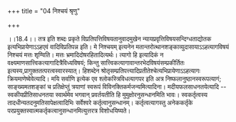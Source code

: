 +++
title = "04 निश्चयं श्रृणु"

+++
  
  
।।18.4।। तत्र इति शब्दः प्रकृते विप्रतिपत्तिविषयतानुवादमुखेन
न्यायप्रवृत्तिविषयसन्दिग्धताद्योतक इत्यभिप्रायेणाऽऽहएवं वादिविप्रतिपन्न
इति। मे निश्चयम् इत्यनेन मतान्तरोत्थानशङ्काव्युदासायाऽऽहत्यागविषयं
निश्चयं मत्तः शृण्विति। मत्तः भ्रमादिदोषरहितादित्यर्थः। त्यागो हि
इत्यादिकं न वक्ष्यमाणसात्त्विकत्यागादित्रैविध्यविषयं; किन्तु
सात्त्विकत्यागावान्तरभेदविषयंसम्प्रकीर्तितः
इत्यस्य,प्रागुक्ततत्परत्वस्वारस्यात्। हिशब्देन
श्रोतृसम्प्रतिपत्त्यादिप्रतीतेश्चेत्यभिप्रायेणाऽऽहत्यागः
क्रियमाणेष्वेवेत्यादि। मयि सर्वाणि इत्येक एव श्लोकस्त्रिविधत्यागपर इति
अत्र निष्फलानुष्ठानस्वरूपत्यागं; साङ्ख्यमतशङ्कां च प्रतिक्षेप्तुं
त्रयाणां स्वरूपं विविनक्तिकर्मजन्यमित्यादिना। मदीयफलसाधनतयेत्यादि --
स्वकीयप्रीतिसाधनतया स्वार्थमेव भगवान् प्रवर्तयतीति हि
मुमुक्षोरनुसन्धानमिति भावः। स्वकर्तृत्वस्य
तादधीन्यतदनुमतिसापेक्षत्वादिभिः सर्वेश्वरे कर्तृत्वानुसन्धानम्।
कर्तृत्वत्यागस्तु अनेककर्तृके
परप्रयुक्तस्वात्मकर्तृकत्वानुसन्धानमित्युत्तरत्र विशोधयिष्यते।  
  
